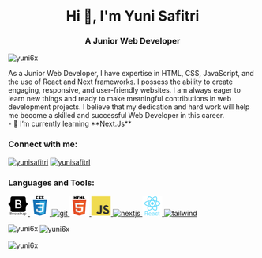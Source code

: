 <h1 align="center">Hi 👋, I'm Yuni Safitri</h1>
<h3 align="center">A Junior Web Developer</h3>

<p align="left"> <img src="https://komarev.com/ghpvc/?username=yuni6x&label=Profile%20views&color=0e75b6&style=flat" alt="yuni6x" /> </p>
As a Junior Web Developer, I have expertise in HTML, CSS, JavaScript, and the use of React and Next frameworks. I possess the ability to create engaging, responsive, and user-friendly websites. I am always eager to learn new things and ready to make meaningful contributions in web development projects. I believe that my dedication and hard work will help me become a skilled and successful Web Developer in this career.
<br />
- 🌱 I’m currently learning **Next.Js**

<h3 align="left">Connect with me:</h3>
<p align="left">
<a href="https://linkedin.com/in/yunisafitri" target="blank"><img align="center" src="https://raw.githubusercontent.com/rahuldkjain/github-profile-readme-generator/master/src/images/icons/Social/linked-in-alt.svg" alt="yunisafitri" height="30" width="40" /></a>
<a href="https://instagram.com/yunisafitrl" target="blank"><img align="center" src="https://raw.githubusercontent.com/rahuldkjain/github-profile-readme-generator/master/src/images/icons/Social/instagram.svg" alt="yunisafitrl" height="30" width="40" /></a>
</p>

<h3 align="left">Languages and Tools:</h3>
<p align="left"> <a href="https://getbootstrap.com" target="_blank" rel="noreferrer"> <img src="https://raw.githubusercontent.com/devicons/devicon/master/icons/bootstrap/bootstrap-plain-wordmark.svg" alt="bootstrap" width="40" height="40"/> </a> <a href="https://www.w3schools.com/css/" target="_blank" rel="noreferrer"> <img src="https://raw.githubusercontent.com/devicons/devicon/master/icons/css3/css3-original-wordmark.svg" alt="css3" width="40" height="40"/> </a> <a href="https://git-scm.com/" target="_blank" rel="noreferrer"> <img src="https://www.vectorlogo.zone/logos/git-scm/git-scm-icon.svg" alt="git" width="40" height="40"/> </a> <a href="https://www.w3.org/html/" target="_blank" rel="noreferrer"> <img src="https://raw.githubusercontent.com/devicons/devicon/master/icons/html5/html5-original-wordmark.svg" alt="html5" width="40" height="40"/> </a> <a href="https://developer.mozilla.org/en-US/docs/Web/JavaScript" target="_blank" rel="noreferrer"> <img src="https://raw.githubusercontent.com/devicons/devicon/master/icons/javascript/javascript-original.svg" alt="javascript" width="40" height="40"/> </a> <a href="https://nextjs.org/" target="_blank" rel="noreferrer"> <img src="https://cdn.worldvectorlogo.com/logos/nextjs-2.svg" alt="nextjs" width="40" height="40"/> </a> <a href="https://reactjs.org/" target="_blank" rel="noreferrer"> <img src="https://raw.githubusercontent.com/devicons/devicon/master/icons/react/react-original-wordmark.svg" alt="react" width="40" height="40"/> </a> <a href="https://tailwindcss.com/" target="_blank" rel="noreferrer"> <img src="https://www.vectorlogo.zone/logos/tailwindcss/tailwindcss-icon.svg" alt="tailwind" width="40" height="40"/> </a> </p>

<p><img align="left" src="https://github-readme-stats.vercel.app/api/top-langs?username=yuni6x&show_icons=true&locale=en&layout=compact" alt="yuni6x" /></p>

<p>&nbsp;<img align="center" src="https://github-readme-stats.vercel.app/api?username=yuni6x&show_icons=true&locale=en" alt="yuni6x" /></p>

<p><img align="center" src="https://github-readme-streak-stats.herokuapp.com/?user=yuni6x&" alt="yuni6x" /></p>
